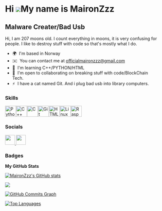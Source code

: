 Hi ![](https://user-images.githubusercontent.com/18350557/176309783-0785949b-9127-417c-8b55-ab5a4333674e.gif)My name is MaironZzz
=================================================================================================================================

Malware Creater/Bad Usb
-----------------------

Hi, I am 207 moons old. I count everything in moons, it is very confusing for people. I like to destroy stuff with code so that's mostly what I do.

* 🌍  I'm based in Norway
* ✉️  You can contact me at [officialmaironzzz@gmail.com](mailto:officialmaironzzz@gmail.com)
* 🧠  I'm learning C++/PYTHON/HTML
* 🤝  I'm open to collaborating on breaking stuff with code/BlockChain Tech.
* ⚡  I have a cat named Git. And i plug bad usb into library computers.

### Skills


<p align="left">
<a href="https://www.python.org/" target="_blank" rel="noreferrer"><img src="https://raw.githubusercontent.com/danielcranney/readme-generator/main/public/icons/skills/python-colored.svg" width="36" height="36" alt="Python" /></a><a href="https://docs.microsoft.com/en-us/cpp/?view=msvc-170" target="_blank" rel="noreferrer"><img src="https://raw.githubusercontent.com/danielcranney/readme-generator/main/public/icons/skills/cplusplus-colored.svg" width="36" height="36" alt="C++" /></a><a href="https://docs.microsoft.com/en-us/cpp/?view=msvc-170" target="_blank" rel="noreferrer"><img src="https://raw.githubusercontent.com/danielcranney/readme-generator/main/public/icons/skills/c-colored.svg" width="36" height="36" alt="C" /></a><a href="https://git-scm.com/" target="_blank" rel="noreferrer"><img src="https://raw.githubusercontent.com/danielcranney/readme-generator/main/public/icons/skills/git-colored.svg" width="36" height="36" alt="Git" /></a><a href="https://developer.mozilla.org/en-US/docs/Glossary/HTML5" target="_blank" rel="noreferrer"><img src="https://raw.githubusercontent.com/danielcranney/readme-generator/main/public/icons/skills/html5-colored.svg" width="36" height="36" alt="HTML5" /></a><a href="https://www.linux.org" target="_blank" rel="noreferrer"><img src="https://raw.githubusercontent.com/danielcranney/readme-generator/main/public/icons/skills/linux-colored.svg" width="36" height="36" alt="Linux" /></a><a href="https://www.raspberrypi.org/" target="_blank" rel="noreferrer"><img src="https://raw.githubusercontent.com/danielcranney/readme-generator/main/public/icons/skills/raspberrypi-colored.svg" width="36" height="36" alt="Raspberry Pi" /></a>
</p>


### Socials

<p align="left"> <a href="https://discord.com/users/tylerdurden4735" target="_blank" rel="noreferrer"> <picture> <source media="(prefers-color-scheme: dark)" srcset="undefined" /> <source media="(prefers-color-scheme: light)" srcset="https://raw.githubusercontent.com/danielcranney/readme-generator/main/public/icons/socials/discord.svg" /> <img src="https://raw.githubusercontent.com/danielcranney/readme-generator/main/public/icons/socials/discord.svg" width="32" height="32" /> </picture> </a> <a href="https://www.github.com/MaironZzz" target="_blank" rel="noreferrer"> <picture> <source media="(prefers-color-scheme: dark)" srcset="https://raw.githubusercontent.com/danielcranney/readme-generator/main/public/icons/socials/github-dark.svg" /> <source media="(prefers-color-scheme: light)" srcset="https://raw.githubusercontent.com/danielcranney/readme-generator/main/public/icons/socials/github.svg" /> <img src="https://raw.githubusercontent.com/danielcranney/readme-generator/main/public/icons/socials/github.svg" width="32" height="32" /> </picture> </a></p>

### Badges

<b>My GitHub Stats</b>

<a href="http://www.github.com/MaironZzz"><img src="https://github-readme-stats.vercel.app/api?username=MaironZzz&show_icons=true&hide=&count_private=true&title_color=ef4444&text_color=a855f7&icon_color=3382ed&bg_color=22272e&hide_border=true&show_icons=true" alt="MaironZzz's GitHub stats" /></a>

<a href="http://www.github.com/MaironZzz"><img src="https://github-readme-streak-stats.herokuapp.com/?user=MaironZzz&stroke=a855f7&background=22272e&ring=ef4444&fire=ef4444&currStreakNum=a855f7&currStreakLabel=ef4444&sideNums=a855f7&sideLabels=a855f7&dates=a855f7&hide_border=true" /></a>

<a href="http://www.github.com/MaironZzz"><img src="https://github-readme-activity-graph.cyclic.app/graph?username=MaironZzz&bg_color=22272e&color=a855f7&line=3382ed&point=a855f7&area_color=22272e&area=true&hide_border=true&custom_title=GitHub%20Commits%20Graph" alt="GitHub Commits Graph" /></a>

<a href="https://github.com/MaironZzz" align="left"><img src="https://github-readme-stats.vercel.app/api/top-langs/?username=MaironZzz&langs_count=10&title_color=ef4444&text_color=a855f7&icon_color=3382ed&bg_color=22272e&hide_border=true&locale=en&custom_title=Top%20%Languages" alt="Top Languages" /></a>
